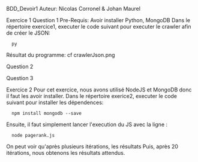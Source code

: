 BDD_Devoir1
Auteur: Nicolas Corronel & Johan Maurel

Exercice 1
Question 1
Pre-Requis: Avoir installer Python, MongoDB
Dans le répertoire exercice1, executer le code suivant pour executer le crawler afin de créer le JSON:
```
  py 
```
Résultat du programme: cf crawlerJson.png

Question 2


Question 3


Exercice 2
Pour cet exercice, nous avons utilisé NodeJS et MongoDB donc il faut les avoir installer.
Dans le répertoire exerice2, executer le code suivant pour installer les dépendences: 

```
  npm install mongodb --save
```
Ensuite, il faut simplement lancer l'execution du JS avec la ligne :
```
  node pagerank.js
```
On peut voir qu'après plusieurs itérations, les résultats
Puis, après 20 itérations, nous obtenons les résultats attendus.


